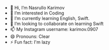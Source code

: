 - 👋 Hi, I’m Nasrullo Karimov
- 👀 I’m interested in Coding
- 🌱 I’m currently learning English, Swift.
- 💞️ I’m looking to collaborate on learning Swift
- 📫 My Instagram username: karimov.0907
- 😄 Pronouns: Clear
- ⚡ Fun fact: I'm lazy

<!---
karimovnasrullo/karimovnasrullo is a ✨ special ✨ repository because its `README.md` (this file) appears on your GitHub profile.
You can click the Preview link to take a look at your changes.
--->
